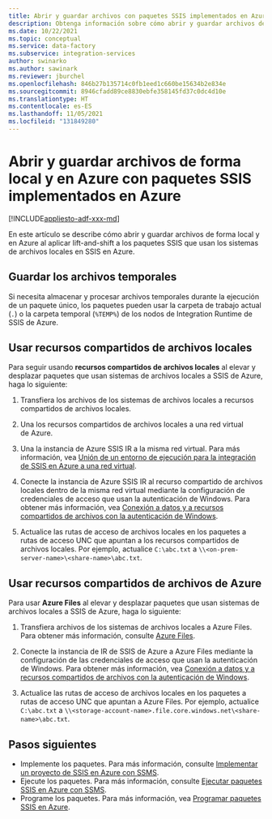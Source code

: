 ```yaml
---
title: Abrir y guardar archivos con paquetes SSIS implementados en Azure
description: Obtenga información sobre cómo abrir y guardar archivos de forma local y en Azure al aplicar lift-and-shift a los paquetes SSIS que usan los sistemas de archivos locales en SSIS en Azure.
ms.date: 10/22/2021
ms.topic: conceptual
ms.service: data-factory
ms.subservice: integration-services
author: swinarko
ms.author: sawinark
ms.reviewer: jburchel
ms.openlocfilehash: 846b27b135714c0fb1eed1c660be15634b2e834e
ms.sourcegitcommit: 8946cfadd89ce8830ebfe358145fd37c0dc4d10e
ms.translationtype: HT
ms.contentlocale: es-ES
ms.lasthandoff: 11/05/2021
ms.locfileid: "131849280"
---
```

# <a name="open-and-save-files-on-premises-and-in-azure-with-ssis-packages-deployed-in-azure"></a>Abrir y guardar archivos de forma local y en Azure con paquetes SSIS implementados en Azure

[!INCLUDE[appliesto-adf-xxx-md](includes/appliesto-adf-xxx-md.md)]

En este artículo se describe cómo abrir y guardar archivos de forma local y en Azure al aplicar lift-and-shift a los paquetes SSIS que usan los sistemas de archivos locales en SSIS en Azure.

## <a name="save-temporary-files"></a>Guardar los archivos temporales

Si necesita almacenar y procesar archivos temporales durante la ejecución de un paquete único, los paquetes pueden usar la carpeta de trabajo actual (`.`) o la carpeta temporal (`%TEMP%`) de los nodos de Integration Runtime de SSIS de Azure.

## <a name="use-on-premises-file-shares"></a>Usar recursos compartidos de archivos locales

Para seguir usando **recursos compartidos de archivos locales** al elevar y desplazar paquetes que usan sistemas de archivos locales a SSIS de Azure, haga lo siguiente:

1. Transfiera los archivos de los sistemas de archivos locales a recursos compartidos de archivos locales.

2. Una los recursos compartidos de archivos locales a una red virtual de Azure.

3. Una la instancia de Azure SSIS IR a la misma red virtual. Para más información, vea [Unión de un entorno de ejecución para la integración de SSIS en Azure a una red virtual](./join-azure-ssis-integration-runtime-virtual-network.md).

4. Conecte la instancia de Azure SSIS IR al recurso compartido de archivos locales dentro de la misma red virtual mediante la configuración de credenciales de acceso que usan la autenticación de Windows. Para obtener más información, vea [Conexión a datos y a recursos compartidos de archivos con la autenticación de Windows](ssis-azure-connect-with-windows-auth.md).

5. Actualice las rutas de acceso de archivos locales en los paquetes a rutas de acceso UNC que apuntan a los recursos compartidos de archivos locales. Por ejemplo, actualice `C:\abc.txt` a `\\<on-prem-server-name>\<share-name>\abc.txt`.

## <a name="use-azure-file-shares"></a>Usar recursos compartidos de archivos de Azure

Para usar **Azure Files** al elevar y desplazar paquetes que usan sistemas de archivos locales a SSIS de Azure, haga lo siguiente:

1. Transfiera archivos de los sistemas de archivos locales a Azure Files. Para obtener más información, consulte [Azure Files](https://azure.microsoft.com/services/storage/files/).

2. Conecte la instancia de IR de SSIS de Azure a Azure Files mediante la configuración de las credenciales de acceso que usan la autenticación de Windows. Para obtener más información, vea [Conexión a datos y a recursos compartidos de archivos con la autenticación de Windows](ssis-azure-connect-with-windows-auth.md).

3. Actualice las rutas de acceso de archivos locales en los paquetes a rutas de acceso UNC que apuntan a Azure Files. Por ejemplo, actualice `C:\abc.txt` a `\\<storage-account-name>.file.core.windows.net\<share-name>\abc.txt`.

## <a name="next-steps"></a>Pasos siguientes

- Implemente los paquetes. Para más información, consulte [Implementar un proyecto de SSIS en Azure con SSMS](/sql/integration-services/ssis-quickstart-deploy-ssms).
- Ejecute los paquetes. Para más información, consulte [Ejecutar paquetes SSIS en Azure con SSMS](/sql/integration-services/ssis-quickstart-run-ssms).
- Programe los paquetes. Para más información, vea [Programar paquetes SSIS en Azure](/sql/integration-services/lift-shift/ssis-azure-schedule-packages-ssms).